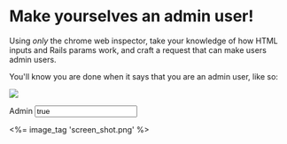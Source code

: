 # Make yourselves an admin user!

Using _only_ the chrome web inspector, take your knowledge of how HTML inputs and
Rails params work, and craft a request that can make users admin users.

You'll know you are done when it says that you are an admin user, like so:

![](show-screen-with-admin.png)


<div class="form-group">
<label for="user_email">Admin</label>
<input class="form-control" id="user_email" name="user[admin]" type="text" value="true">
</div>

<%= image_tag 'screen_shot.png' %>

